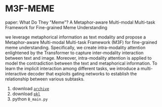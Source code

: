 # M3F-MEME
paper: What Do They "Meme"? A Metaphor-aware Multi-modal Multi-task Framework for Fine-grained Meme Understanding

we leverage metaphorical information as text modality and propose a Metaphor-aware Multi-modal Multi-task Framework (M3F) for fine-grained meme understanding.
Specifically, we create intra-modality attention enlightened by the Transformer to capture inter-modality interaction between text and image. Moreover, intra-modality attention is applied to model the contradiction between the text and metaphorical information. To learn the implicit interaction among different tasks, we introduce a multi-interactive decoder that exploits gating networks to establish the relationship between various subtasks.

1. download [`archive`](https://pan.baidu.com/s/1XkPRG7JP32vW71_2aQvyvg?pwd=suwq)
2. download [`pkl`](https://pan.baidu.com/s/17YjzHXp-5lXtdcfG1IECag?pwd=oobx) 
3. python `B_main.py`
